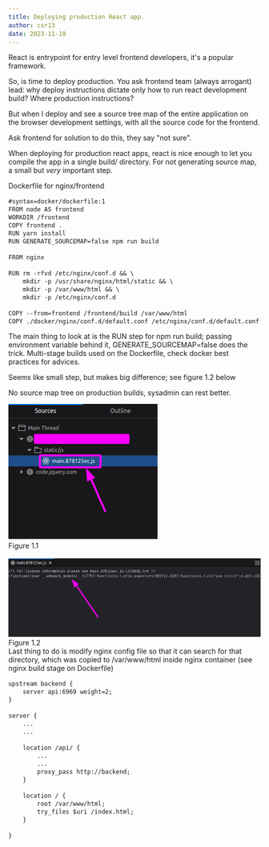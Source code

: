 ```yaml
---
title: Deploying production React app.
author: csr13
date: 2023-11-10
---
```


React is entrypoint for entry level frontend developers, it's a popular framework.

So, is time to deploy production. You ask frontend team
(always arrogant) lead: why deploy instructions dictate only how to run react
development build? Where production instructions?

But when I deploy and see a source tree map of the entire
application on the browser development settings, with all the
source code for the frontend.

Ask frontend for solution to do this, they say "not sure".

When deploying for production react apps, react is nice
enough to let you compile the app in a single build/
directory. For not generating source map, a small but *very*
important step.

Dockerfile for nginx/frontend
```
#syntax=docker/dockerfile:1
FROM node AS frontend
WORKDIR /frontend
COPY frontend .
RUN yarn install
RUN GENERATE_SOURCEMAP=false npm run build

FROM nginx

RUN rm -rfvd /etc/nginx/conf.d && \
    mkdir -p /usr/share/nginx/html/static && \
    mkdir -p /var/www/html && \
    mkdir -p /etc/nginx/conf.d

COPY --from=frontend /frontend/build /var/www/html
COPY ./docker/nginx/conf.d/default.conf /etc/nginx/conf.d/default.conf
```
The main thing to look at is the RUN step for npm run build;
passing environment variable behind it,
GENERATE_SOURCEMAP=false does the trick. Multi-stage builds used
on the Dockerfile, check docker best practices for advices.

Seems like small step, but makes big difference; see figure
1.2 below

No source map tree on production builds, sysadmin can rest
better.
<div style="width: auto; overflow: auto;">
<figure style="margin: 0;">
<img src="/static/images/images/step-one.png">
<figcaption>Figure 1.1</figcaption>
</figure>
<br>
<figure style="margin: 0;">
<img width=auto src="/static/images/images/step-two.png">
<figcaption>Figure 1.2</figcaption>
</figure>
</div>
Last thing to do is modify nginx config file so that it can
search for that directory, which was copied to /var/www/html
inside nginx container (see nginx build stage on Dockerfile)

```
upstream backend {
    server api:6969 weight=2;
}

server {
    ...
    ...

    location /api/ {
        ...
        ...
        proxy_pass http://backend;
    }

    location / {
        root /var/www/html;
        try_files $uri /index.html;
    }

}
```
